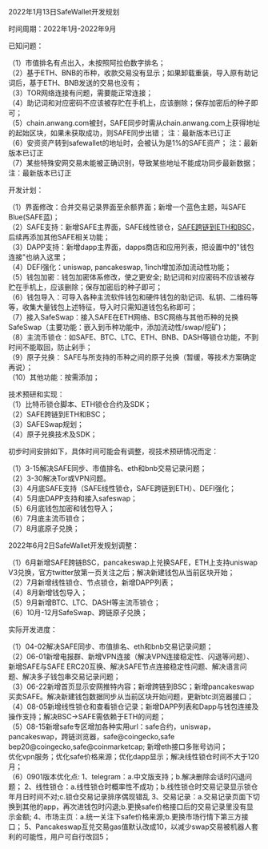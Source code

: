 2022年1月13日SafeWallet开发规划

时间周期：2022年1月-2022年9月

已知问题：  

（1）市值排名有点出入，未按照阿拉伯数字排名；  
（2）基于ETH、BNB的币种，收款交易没有显示；如果卸载重装，导入原有助记词后，基于ETH、BNB发送的交易也没有；  
（3）TOR网络连接有问题，需要能正常连接；  
（4）助记词和对应密码不应该被存贮在手机上，应该删除；保存加密后的种子即可；  
（5）chain.anwang.com被封，SAFE同步时需从chain.anwang.com上获得地址的起始区块，如果未获取成功，则SAFE同步出错；  注：最新版本已订正  
（6）安资资产转到safewallet的地址时，会被认为是1%的SAFE资产；  注：最新版本已订正  
（7）某些特殊安网交易未能被正确识别，导致某些地址不能成功同步最新数据；  注：最新版本已订正  

开发计划：  

（1）界面修改：合并交易记录界面至余额界面；新增一个蓝色主题，叫SAFE Blue(SAFE蓝)；  
（2）SAFE支持：新增SAFE主界面，SAFE线性锁仓，[SAFE跨链到ETH和BSC](https://github.com/SAFE-anwang/SAFE4/blob/main/doc/wsafe.md )，后续再添加其他SAFE相关功能；  
（3）DAPP支持：新增dapp主界面，dapps商店和应用列表，把设置中的"钱包连接"也纳入这里；   
（4）DEFI强化：uniswap, pancakeswap, 1inch增加添加流动性功能；  
（5）钱包加密：钱包加密体系修改，使之更安全; 助记词和对应密码不应该被存贮在手机上，应该删除；保存加密后的种子即可；  
（6）钱包导入：可导入各种主流软件钱包和硬件钱包的助记词、私钥、二维码等等，收集大量钱包上述特征，导入时只需知道钱包名称即可；  
（7）接入SafeSwap：接入SAFE在ETH网络、BSC网络与其他币种的兑换SafeSwap（主要功能：嵌入到币种功能中，添加流动性/swap/挖矿)；  
（8）主流币锁仓：如SAFE、BTC、LTC、ETH、BNB、DASH等锁仓功能，不到时间不能取回，防止剁手；  
（9）原子兑换： SAFE与所支持的币种之间的原子兑换（暂缓，等技术方案确定再说）；  
（10）其他功能：按需添加；  

技术预研和实现：  
（1）比特币锁仓脚本、ETH锁仓合约及SDK；  
（2）SAFE跨链到ETH和BSC；  
（3）SAFESwap规划；  
（4）原子兑换技术及SDK；  

初步时间安排如下，具体时间可能会有调整，视技术预研情况而定：

（1）3-15解决SAFE同步、市值排名、eth和bnb交易记录问题；  
（2）3-30解决Tor或VPN问题。  
（3）4月底SAFE支持（SAFE线性锁仓，SAFE跨链到ETH）、DEFI强化；  
（4）5月底DAPP支持和接入safeswap；  
（5）6月底钱包加密和钱包导入；  
（6）7月底主流币锁仓；  
（7）8月底原子兑换；  

2022年6月2日SafeWallet开发规划调整：  

（1）6月新增SAFE跨链BSC，pancakeswap上兑换SAFE，ETH上支持uniswap V3兑换，官方twitter放第一页关注之后；解决新建钱包从当前区块开始；  
（2）7月新增线性锁仓、节点锁仓，新增DAPP列表；  
（4）8月新增钱包导入；  
（5）9月新增BTC、LTC、DASH等主流币锁仓；  
（6）10月-12月SafeSwap、跨链原子兑换；  

实际开发进度：  

（1）04-02解决SAFE同步、市值排名、eth和bnb交易记录问题；  
（2）06-01新增电报群、新增VPN连接（解决VPN连接稳定性、闪退等问题）、新增SAFE与SAFE ERC20互换、解决SAFE节点连接稳定性问题、解决语言问题、解决多子钱包串交易记录问题；  
（3）06-22新增首页显示安网推特内容；新增跨链到BSC；新增pancakeswap买卖SAFE。解决新建钱包数据同步从当前区块开始问题，更新btc浏览器接口；  
（4）08-05新增线性锁仓和查看锁仓记录；新增DAPP列表和Dapp与钱包连接及操作支持；解决BSC->SAFE需依赖于ETH的问题；  
（5）08-15新增safe专区增加各种实用url：safe合约，uniswap，pancakeswap，跨链浏览器，safe@coingecko,safe bep20@coingecko,safe@coinmarketcap; 新增eth接口多账号访问；   
    优化vpn服务；优化safe价格来源；优化dapp显示；解决线性锁仓时间不大于120月；   
（6）0901版本优化点:
    1、telegram：a.中文版支持；b.解决删除会话时闪退问题；
    2、线性锁仓：a.线性锁仓时概率性不成功；b.线性锁仓时交易记录显示锁仓年月日时间不对;c.锁仓交易记录排序偶现错乱
    3、交易记录：a.交易记录页面下切换到其他的app，再次进钱包时闪退;b.更换safe价格接口后的交易记录里没有显示金额;
    4、市场主页：a.统一关注下safe价格来源;b.更换市场行情下第三方接口；
    5、Pancakeswap互兑交易gas值默认改成10，以减少swap交易被机器人套利的可能性，用户可自行改回5；
